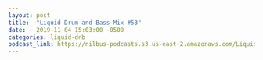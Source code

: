 ```yaml
---
layout: post
title:  "Liquid Drum and Bass Mix #53"
date:   2019-11-04 15:03:00 -0500
categories: liquid-dnb
podcast_link: https://nilbus-podcasts.s3.us-east-2.amazonaws.com/Liquid+Drum+and+Bass/Sound+Territory+-+Liquid+Drum+and+Bass+Mix+%2353.m4a
---
```

